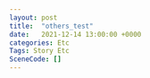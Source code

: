 ```yaml
---
layout: post
title:  "others_test"
date:   2021-12-14 13:00:00 +0000
categories: Etc
Tags: Story Etc
SceneCode: []
---
```

